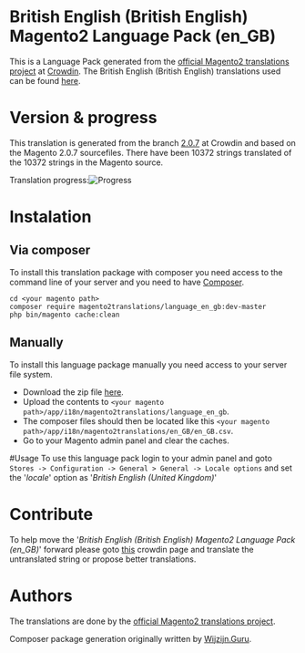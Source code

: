 # British English (British English) Magento2 Language Pack (en_GB)
This is a Language Pack generated from the [official Magento2 translations project](https://crowdin.com/project/magento-2) at [Crowdin](https://crowdin.com).
The British English (British English) translations used can be found [here](https://crowdin.com/project/magento-2/en).

# Version & progress
This translation is generated from the branch [2.0.7](https://crowdin.com/project/magento-2/en#/2.0.7) at Crowdin and based on the Magento 2.0.7 sourcefiles.
There have been  10372 strings translated of the 10372 strings in the Magento source.

Translation progress:![Progress](http://progressed.io/bar/100)

# Instalation
## Via composer
To install this translation package with composer you need access to the command line of your server and you need to have [Composer](https://getcomposer.org).
```
cd <your magento path>
composer require magento2translations/language_en_gb:dev-master
php bin/magento cache:clean
```
## Manually
To install this language package manually you need access to your server file system.
* Download the zip file [here](https://github.com/Magento2Translations/language_en_gb/archive/master.zip).
* Upload the contents to `<your magento path>/app/i18n/magento2translations/language_en_gb`.
* The composer files should then be located like this `<your magento path>/app/i18n/magento2translations/en_GB/en_GB.csv`.
* Go to your Magento admin panel and clear the caches.

#Usage
To use this language pack login to your admin panel and goto `Stores -> Configuration -> General > General -> Locale options` and set the '*locale*' option as '*British English (United Kingdom)*'

# Contribute
To help move the '*British English (British English) Magento2 Language Pack (en_GB)*' forward please goto [this](https://crowdin.com/project/magento-2/en) crowdin page and translate the untranslated string or propose better translations.

# Authors
The translations are done by the [official Magento2 translations project](https://crowdin.com/project/magento-2).

Composer package generation originally written by [Wijzijn.Guru](http://www.wijzijn.guru/).
